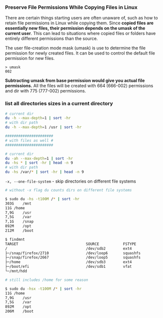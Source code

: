 
### Preserve File Permissions While Copying Files in Linux

There are certain things starting users are often unaware of, such as how to retain file permissions in Linux while copying them. Since **copied files are essentially new files, their permission depends on the umask of the current user**. This can lead to situations where copied files or folders have entirely different permissions than the source.

The user file-creation mode mask (umask) is use to determine the file permission for newly created files. It can be used to control the default file permission for new files.

```
> umask
002
```

**Subtracting umask from base permission would give you actual file permissions.** All the files will be created with 664 (666-002) permissions and dir with 775 (777-002) permissions.

### list all directories sizes in a current directory

```bash
# current dir
du -h --max-depth=1 | sort -hr
# with dir path
du -h --max-depth=1 /usr | sort -hr

######################
# with files as well #
######################

# current dir
du -ah --max-depth=1 | sort -hr
du -hs * | sort -hr | head -n 9
# with dir path
du -hs /var/* | sort -hr | head -n 9
```

`-x, --one-file-system` - skip directories on different file systems

```bash
# without -x flag du counts dirs on different file systems

$ sudo du -hs -t100M /* | sort -hr
303G	/mnt
11G	/home
7,9G	/usr
7,5G	/var
7,1G	/snap
892M	/opt
212M	/boot

$ findmnt 
TARGET                               SOURCE           FSTYPE
/                                    /dev/sdb2        ext4          
├─/snap/firefox/2710                 /dev/loop6       squashfs      
├─/snap/firefox/2667                 /dev/loop5       squashfs      
├─/home                              /dev/sdb3        ext4          
├─/boot/efi                          /dev/sdb1        vfat
└─/mnt/hdd
```

```bash
# still includes /home for some reason

$ sudo du -hsx -t100M /* | sort -hr
11G	/home
7,9G	/usr
7,5G	/var
892M	/opt
206M	/boot
```

